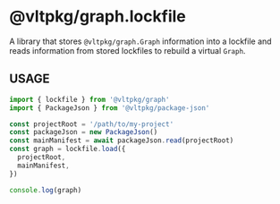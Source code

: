 # @vltpkg/graph.lockfile

A library that stores `@vltpkg/graph.Graph` information into a lockfile and
reads information from stored lockfiles to rebuild a virtual `Graph`.

## USAGE

```js
import { lockfile } from '@vltpkg/graph'
import { PackageJson } from '@vltpkg/package-json'

const projectRoot = '/path/to/my-project'
const packageJson = new PackageJson()
const mainManifest = await packageJson.read(projectRoot)
const graph = lockfile.load({
  projectRoot,
  mainManifest,
})

console.log(graph)
```
